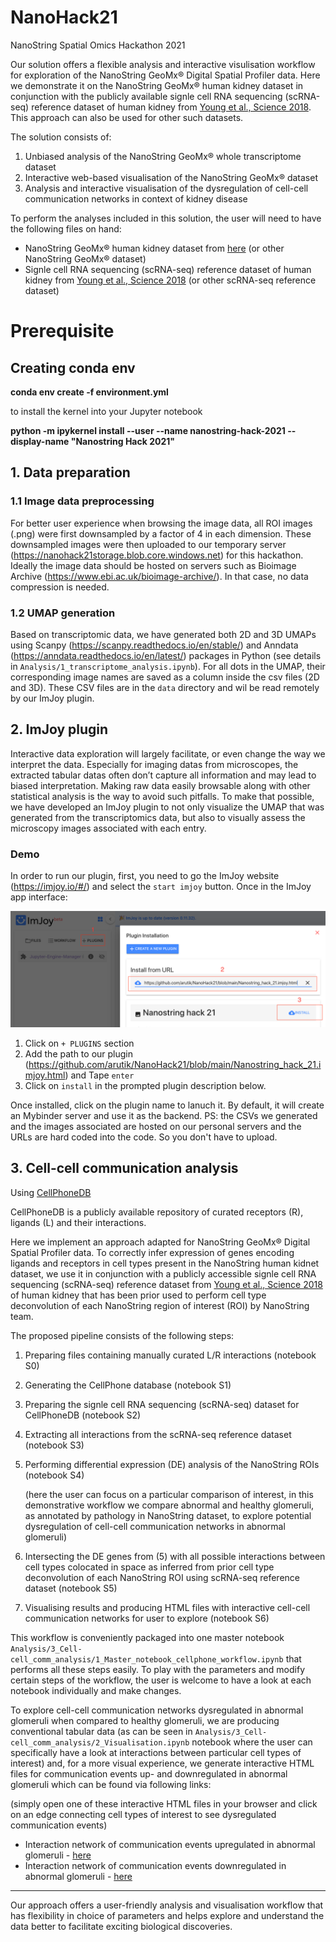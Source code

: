 # NanoHack21
NanoString Spatial Omics Hackathon 2021

Our solution offers a flexible analysis and interactive visulisation workflow for exploration of the NanoString GeoMx® Digital Spatial Profiler data.
Here we demonstrate it on the NanoString GeoMx® human kidney dataset in conjunction with the publicly available signle cell RNA sequencing (scRNA-seq) reference dataset of human kidney from [Young et al., Science 2018](https://science.sciencemag.org/content/361/6402/594.editor-summary). This approach can also be used for other such datasets.

The solution consists of:
1. Unbiased analysis of the NanoString GeoMx® whole transcriptome dataset
2. Interactive web-based visualisation of the NanoString GeoMx® dataset
3. Analysis and interactive visualisation of the dysregulation of cell-cell communication networks in context of kidney disease


To perform the analyses included in this solution, the user will need to have the following files on hand:
- NanoString GeoMx® human kidney dataset from [here](http://nanostring-public-share.s3-website-us-west-2.amazonaws.com/) (or other NanoString GeoMx® dataset)
- Signle cell RNA sequencing (scRNA-seq) reference dataset of human kidney from [Young et al., Science 2018](https://science.sciencemag.org/content/361/6402/594.editor-summary) (or other scRNA-seq reference dataset)

# Prerequisite
## Creating conda env

**conda env create -f environment.yml**

to install the kernel into your Jupyter notebook

**python -m ipykernel install --user --name nanostring-hack-2021 --display-name "Nanostring Hack 2021"**


## 1. Data preparation
### 1.1 Image data preprocessing

For better user experience when browsing the image data, all ROI images (.png) were first downsampled by a factor of 4 in each dimension. These downsampled images were then uploaded to our temporary server (https://nanohack21storage.blob.core.windows.net) for this hackathon. Ideally the image data should be hosted on servers such as Bioimage Archive (https://www.ebi.ac.uk/bioimage-archive/). In that case, no data compression is needed.

### 1.2 UMAP generation

Based on transcriptomic data, we have generated both 2D and 3D UMAPs using Scanpy (https://scanpy.readthedocs.io/en/stable/) and Anndata (https://anndata.readthedocs.io/en/latest/) packages in Python (see details in `Analysis/1_transcriptome_analysis.ipynb`). For all dots in the UMAP, their corresponding image names are saved as a column inside the csv files (2D and 3D). These CSV files are in the `data` directory and wil be read remotely by our ImJoy plugin.


## 2. ImJoy plugin

Interactive data exploration will largely facilitate, or even change the way we interpret the data. Especially for imaging datas from microscopes, the extracted tabular datas often don’t capture all information and may lead to biased interpretation. Making raw data easily browsable along with other statistical analysis is the way to avoid such pitfalls. To make that possible, we have developed an ImJoy plugin to not only visualize the UMAP that was generated from the transcriptomics data, but also to visually assess the microscopy images associated with each entry.

### Demo

In order to run our plugin, first, you need to go the ImJoy website (https://imjoy.io/#/) and select the `start imjoy` button.
Once in the ImJoy app interface:

![](./data/imjoy_plugin_installation.png)

1. Click on `+ PLUGINS` section
2. Add the path to our plugin (https://github.com/arutik/NanoHack21/blob/main/Nanostring_hack_21.imjoy.html) and Tape `enter`
3. Click on `install` in the prompted plugin description below.

Once installed, click on the plugin name to lanuch it. By default, it will create an Mybinder server and use it as the backend.
PS: the CSVs we generated and the images associated are hosted on our personal servers and the URLs are hard coded into the code. So you don't have to upload.

## 3. Cell-cell communication analysis

Using [CellPhoneDB](https://www.cellphonedb.org/)

CellPhoneDB is a publicly available repository of curated receptors (R), ligands (L) and their interactions.

Here we implement an approach adapted for NanoString GeoMx® Digital Spatial Profiler data. To correctly infer expression of genes encoding ligands and receptors in cell types present in the NanoString human kidnet dataset, we use it in conjunction with a publicly accessible signle cell RNA sequencing (scRNA-seq) reference dataset from [Young et al., Science 2018](https://science.sciencemag.org/content/361/6402/594.editor-summary) of human kidney that has been prior used to perform cell type deconvolution of each NanoString region of interest (ROI) by NanoString team.

The proposed pipeline consists of the following steps:
1. Preparing files containing manually curated L/R interactions (notebook S0)
2. Generating the CellPhone database (notebook S1)
3. Preparing the signle cell RNA sequencing (scRNA-seq) dataset for CellPhoneDB (notebook S2)
4. Extracting all interactions from the scRNA-seq reference dataset (notebook S3)
5. Performing differential expression (DE) analysis of the NanoString ROIs (notebook S4)

    (here the user can focus on a particular comparison of interest, in this demonstrative workflow we compare abnormal and healthy glomeruli, as annotated by pathology in NanoString dataset, to explore potential dysregulation of cell-cell communication networks in abnormal glomeruli)


6. Intersecting the DE genes from (5) with all possible interactions between cell types colocated in space as inferred from prior cell type deconvolution of each NanoString ROI using scRNA-seq reference dataset (notebook S5)
7. Visualising results and producing HTML files with interactive cell-cell communication networks for user to explore (notebook S6)

This workflow is conveniently packaged into one master notebook `Analysis/3_Cell-cell_comm_analysis/1_Master_notebook_cellphone_workflow.ipynb` that performs all these steps easily. 
To play with the parameters and modify certain steps of the workflow, the user is welcome to have a look at each notebook individually and make changes.

To explore cell-cell communication networks dysregulated in abnormal glomeruli when compared to healthy glomeruli, we are producing conventional tabular data (as can be seen in  `Analysis/3_Cell-cell_comm_analysis/2_Visualisation.ipynb` notebook where the user can specifically have a look at interactions between particular cell types of interest) and, for a more visual experience, we generate interactive HTML files for communication events up- and downregulated in abnormal glomeruli which can be found via following links: 

(simply open one of these interactive HTML files in your browser and click on an edge connecting cell types of interest to see dysregulated communication events)

- Interaction network of communication events upregulated in abnormal glomeruli - [here](https://github.com/arutik/NanoHack21/blob/main/Analysis/3_Cell-cell_comm_analysis/nx_upreg.html)
- Interaction network of communication events downregulated in abnormal glomeruli - [here](https://github.com/arutik/NanoHack21/blob/main/Analysis/3_Cell-cell_comm_analysis/nx_downreg.html)

____________________________________________________________________________________________________________________________________________________________________

Our approach offers a user-friendly analysis and visualisation workflow that has flexibility in choice of parameters and helps explore and understand the data better to facilitate exciting biological discoveries. 
